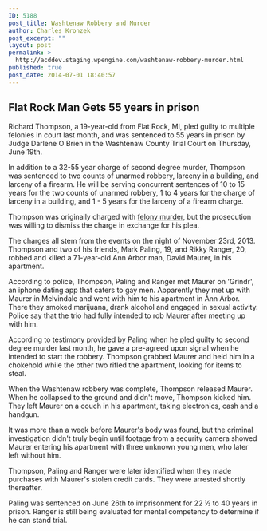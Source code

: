 ```yaml
---
ID: 5188
post_title: Washtenaw Robbery and Murder
author: Charles Kronzek
post_excerpt: ""
layout: post
permalink: >
  http://acddev.staging.wpengine.com/washtenaw-robbery-murder.html
published: true
post_date: 2014-07-01 18:40:57
---
```

<h2>Flat Rock Man Gets 55 years in prison</h2>
Richard Thompson, a 19-year-old from Flat Rock, MI, pled guilty to multiple felonies in court last month, and was sentenced to 55 years in prison by Judge Darlene O'Brien in the Washtenaw County Trial Court on Thursday, June 19th.

In addition to a 32-55 year charge of second degree murder, Thompson was sentenced to two counts of unarmed robbery, larceny in a building, and larceny of a firearm. He will be serving concurrent sentences of 10 to 15 years for the two counts of unarmed robbery, 1 to 4 years for the charge of larceny in a building, and 1 - 5 years for the larceny of a firearm charge.<!--more-->

Thompson was originally charged with <a href="http://acddev.staging.wpengine.com/homicide.html" target="_blank">felony murder</a>, but the prosecution was willing to dismiss the charge in exchange for his plea.

The charges all stem from the events on the night of November 23rd, 2013. Thompson and two of his friends, Mark Paling, 19, and Rikky Ranger, 20, robbed and killed a 71-year-old Ann Arbor man, David Maurer, in his apartment.

According to police, Thompson, Paling and Ranger met Maurer on 'Grindr', an iphone dating app that caters to gay men. Apparently they met up with Maurer in Melvindale and went with him to his apartment in Ann Arbor. There they smoked marijuana, drank alcohol and engaged in sexual activity. Police say that the trio had fully intended to rob Maurer after meeting up with him.

According to testimony provided by Paling when he pled guilty to second degree murder last month, he gave a pre-agreed upon signal when he intended to start the robbery. Thompson grabbed Maurer and held him in a chokehold while the other two rifled the apartment, looking for items to steal.

When the Washtenaw robbery was complete, Thompson released Maurer. When he collapsed to the ground and didn't move, Thompson kicked him. They left Maurer on a couch in his apartment, taking electronics, cash and a handgun.

It was more than a week before Maurer's body was found, but the criminal investigation didn't truly begin until footage from a security camera showed Maurer entering his apartment with three unknown young men, who later left without him.

Thompson, Paling and Ranger were later identified when they made purchases with Maurer's stolen credit cards. They were arrested shortly thereafter.

Paling was sentenced on June 26th to imprisonment for 22 ½ to 40 years in prison. Ranger is still being evaluated for mental competency to determine if he can stand trial.

&nbsp;